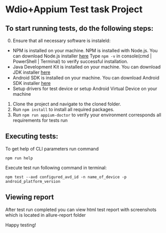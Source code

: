 Wdio+Appium Test task Project
=================================================

## To start running tests, do the following steps:

0) Ensure that all necessary software is instaleld:
* NPM is installed on your machine. NPM is installed with Node.js. You can download Node.js installer [here](http://www.oracle.com/technetwork/java/javase/downloads/index.html)
Type `npm -v` in console(cmd | PowerShell | Terminal) to verify successful installation. 
* Java Development Kit is installed on your machine. You can download JDK installer [here](http://www.oracle.com/technetwork/java/javase/downloads/index.html)
* Android SDK is installed on your machine.  You can download Android SDK installer [here](https://developer.android.com/studio/#downloads)
* Setup drivers for test device or setup Android Virtual Device on your machine

1) Clone the project and navigate to the cloned folder.
2) Run `npm install` to install all required packages.
3) Run `npm run appium-doctor` to verify your environment corresponds all requirements for tests run


## Executing tests:
To get help of CLI parameters run command 
```text
npm run help
```

Execute test run following command in terminal:
```text
npm test --avd configured_avd_id -n name_of_device -p android_platform_version
```

## Viewing report
After test run completed you can view html test report with screenshots which is located in allure-report folder

Happy testing!